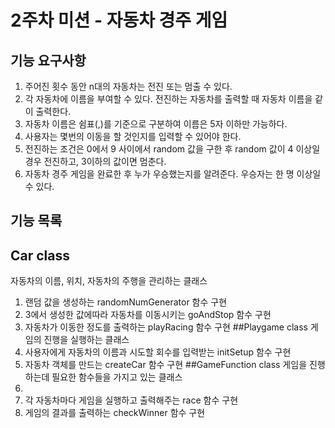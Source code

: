 # 2주차 미션 - 자동차 경주 게임
## 기능 요구사항
1. 주어진 횟수 동안 n대의 자동차는 전진 또는 멈출 수 있다.
2. 각 자동차에 이름을 부여할 수 있다. 전진하는 자동차를 출력할 때 자동차 이름을 같이 출력한다.
3. 자동차 이름은 쉼표(,)를 기준으로 구분하여 이름은 5자 이하만 가능하다.
4. 사용자는 몇번의 이동을 할 것인지를 입력할 수 있어야 한다.
5. 전진하는 조건은 0에서 9 사이에서 random 값을 구한 후 random 값이 4 이상일 경우 전진하고, 3이하의 값이면 멈춘다.
6. 자동차 경주 게임을 완료한 후 누가 우승했는지를 알려준다. 우승자는 한 명 이상일 수 있다.
## 기능 목록
## Car class
자동차의 이름, 위치, 자동차의 주행을 관리하는 클래스
1. 랜덤 값을 생성하는 randomNumGenerator 함수 구현
2. 3에서 생성한 값에따라 자동차를 이동시키는 goAndStop 함수 구현
3. 자동차가 이동한 정도를 출력하는 playRacing 함수 구현
##Playgame class
게임의 진행을 실행하는 클래스
1. 사용자에게 자동차의 이름과 시도할 회수를 입력받는 initSetup 함수 구현
2. 자동차 객체를 만드는 createCar 함수 구현
##GameFunction class
게임을 진행하는데 필요한 함수들을 가지고 있는 클래스
1.
2. 각 자동차마다 게임을 실행하고 출력해주는 race 함수 구현
3. 게임의 결과를 출력하는 checkWinner 함수 구현